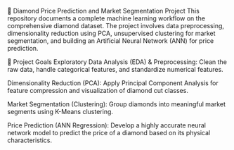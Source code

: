 💎 Diamond Price Prediction and Market Segmentation Project
This repository documents a complete machine learning workflow on the comprehensive diamond dataset. The project involves data preprocessing, dimensionality reduction using PCA, unsupervised clustering for market segmentation, and building an Artificial Neural Network (ANN) for price prediction.

🎯 Project Goals
Exploratory Data Analysis (EDA) & Preprocessing: Clean the raw data, handle categorical features, and standardize numerical features.

Dimensionality Reduction (PCA): Apply Principal Component Analysis for feature compression and visualization of diamond cut classes.

Market Segmentation (Clustering): Group diamonds into meaningful market segments using K-Means clustering.

Price Prediction (ANN Regression): Develop a highly accurate neural network model to predict the price of a diamond based on its physical characteristics.
